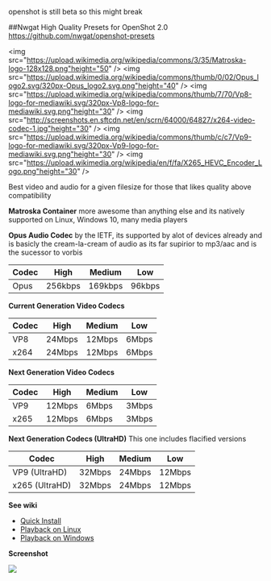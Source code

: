 openshot is still beta so this might break

##Nwgat High Quality Presets for OpenShot 2.0
https://github.com/nwgat/openshot-presets

<img src="https://upload.wikimedia.org/wikipedia/commons/3/35/Matroska-logo-128x128.png"height="50" />
<img src="https://upload.wikimedia.org/wikipedia/commons/thumb/0/02/Opus_logo2.svg/320px-Opus_logo2.svg.png"height="40" />
<img src="https://upload.wikimedia.org/wikipedia/commons/thumb/7/70/Vp8-logo-for-mediawiki.svg/320px-Vp8-logo-for-mediawiki.svg.png"height="30" />
<img src="http://screenshots.en.sftcdn.net/en/scrn/64000/64827/x264-video-codec-1.jpg"height="30" />
<img src="https://upload.wikimedia.org/wikipedia/commons/thumb/c/c7/Vp9-logo-for-mediawiki.svg/320px-Vp9-logo-for-mediawiki.svg.png"height="30" />
<img src="https://upload.wikimedia.org/wikipedia/en/f/fa/X265_HEVC_Encoder_Logo.png"height="30" />

Best video and audio for a given filesize
for those that likes quality above compatibility 

**Matroska Container** 
more awesome than anything else and its natively supported on Linux, Windows 10, many media players

**Opus Audio Codec** 
by the IETF, its supported by alot of devices already and is basicly the cream-la-cream of audio as its far supirior to mp3/aac and is the sucessor to vorbis

Codec  | High | Medium | Low
------------- | -------------  | -------------  | ------------- 
Opus  | 256kbps | 169kbps | 96kbps

**Current Generation Video Codecs**

Codec  | High | Medium | Low
------------- | -------------  | -------------  | ------------- 
VP8  | 24Mbps | 12Mbps | 6Mbps
x264 | 24Mbps | 12Mbps | 6Mbps

**Next Generation Video Codecs**

Codec  | High | Medium | Low
------------- | -------------  | -------------  | ------------- 
VP9  | 12Mbps | 6Mbps | 3Mbps
x265 | 12Mbps | 6Mbps | 3Mbps

**Next Generation Codecs (UltraHD)**
This one includes flacified versions

Codec  | High | Medium | Low
------------- | -------------  | -------------  | ------------- 
VP9 (UltraHD)  | 32Mbps | 24Mbps | 12Mbps
x265 (UltraHD)  | 32Mbps | 24Mbps | 12Mbps


**See wiki**

* [Quick Install](https://github.com/nwgat/openshot-presets/wiki/Quick-Install)
* [Playback on Linux](https://github.com/nwgat/openshot-presets/wiki/Playback-on-Linux)
* [Playback on Windows]()

**Screenshot**

![](http://i.imgur.com/NKzQv3h.png)
